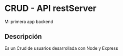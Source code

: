 # CRUD - API restServer
Mi primera app backend 
## Descripción
Es un Crud de usuarios desarrollada con Node y Express
